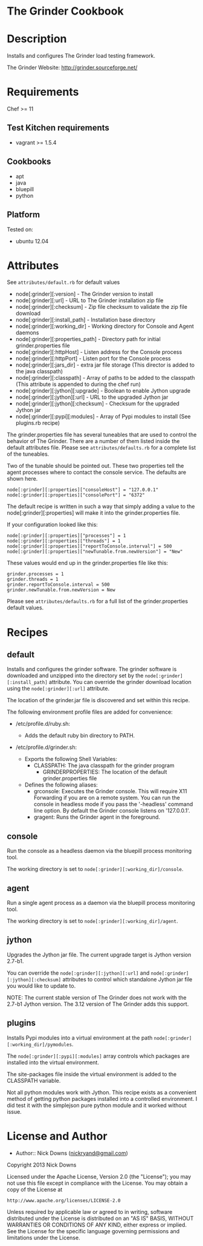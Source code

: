 # The Grinder Cookbook

Description
===========
Installs and configures The Grinder load testing framework.

The Grinder Website: http://grinder.sourceforge.net/

Requirements
============
Chef >= 11

## Test Kitchen requirements
* vagrant >= 1.5.4

## Cookbooks
* apt
* java
* bluepill
* python

## Platform
Tested on:
* ubuntu 12.04

Attributes
==========

See `attributes/default.rb` for default values

* node[:grinder][:version] - The Grinder version to install
* node[:grinder][:url] - URL to The Grinder installation zip file
* node[:grinder][:checksum] - Zip file checksum to validate the zip file download
* node[:grinder][:install_path] - Installation base directory
* node[:grinder][:working_dir] - Working directory for Console and Agent daemons
* node[:grinder][:properties_path] - Directory path for initial grinder.properties file
* node[:grinder][:httpHost] - Listen address for the Console process
* node[:grinder][:httpPort] - Listen port for the Console process
* node[:grinder][:jars_dir] - extra jar file storage (This director is added to the java classpath)
* node[:grinder][:classpath] - Array of paths to be added to the classpath (This attribute is appended to during the chef run)
* node[:grinder][:jython][:upgrade] - Boolean to enable Jython upgrade
* node[:grinder][:jython][:url] - URL to the upgraded Jython jar
* node[:grinder][:jython][:checksum] - Checksum for the upgraded Jython jar
* node[:grinder][:pypi][:modules] - Array of Pypi modules to install (See plugins.rb recipe)

The grinder.properties file has several tuneables that are used to
control the behavior of The Grinder. There are a number of them listed
inside the default attributes file. Please see `attributes/defaults.rb`
for a complete list of the tuneables.

Two of the tunable should be pointed out. These two properties tell
the agent processes where to contact the console service. The defaults
are shown here.

```
node[:grinder][:properties]["consoleHost"] = "127.0.0.1"
node[:grinder][:properties]["consolePort"] = "6372"
```

The default recipe is written in such a way that simply adding a value
to the node[:grinder][:properties] will make it into the
grinder.properties file.

If your configuration looked like this:

```
node[:grinder][:properties]["processes"] = 1
node[:grinder][:properties]["threads"] = 1
node[:grinder][:properties]["reportToConsole.interval"] = 500
node[:grinder][:properties]["newTunable.from.newVersion"] = "New"
```

These values would end up in the grinder.properties file like this:

```
grinder.processes = 1
grinder.threads = 1
grinder.reportToConsole.interval = 500
grinder.newTunable.from.newVersion = New
```

Please see `attributes/defaults.rb` for a full list of the grinder.properties default
values.

Recipes
=======

## default
Installs and configures the grinder software. The grinder software is
downloaded and unzipped into the directory set by the
`node[:grinder][:install_path]` attribute. You can override the
grinder download location using the `node[:grinder][:url]` attribute.

The location of the grinder.jar file is discovered and set within this
recipe.

The following environment profile files are added for convenience:

* /etc/profile.d/ruby.sh:
  - Adds the default ruby bin directory to PATH.

* /etc/profile.d/grinder.sh:
  + Exports the following Shell Variables:
    - CLASSPATH: The java classpath for the grinder program
      - GRINDERPROPERTIES: The location of the default grinder.properties file
  + Defines the following aliases:
    - grconsole: Executes the Grinder console. This will require X11 Forwarding if you
                 are on a remote system. You can run the console in headless mode if you
                 pass the '-headless' command line option. By default the Grinder console
                 listens on '127.0.0.1'.
    - gragent: Runs the Grinder agent in the foreground.

## console
Run the console as a headless daemon via the bluepill process
monitoring tool.

The working directory is set to `node[:grinder][:working_dir]/console`.

## agent
Run a single agent process as a daemon via the bluepill process
monitoring tool.

The working directory is set to `node[:grinder][:working_dir]/agent`.

## jython
Upgrades the Jython jar file. The current upgrade target is Jython
version 2.7-b1.

You can override the `node[:grinder][:jython][:url]` and
`node[:grinder][:jython][:checksum]` attributes to control
which standalone Jython jar file you would like to update to.

NOTE: The current stable version of The Grinder does not work with
      the 2.7-b1 Jython version. The 3.12 version of The Grinder
      adds this support.

## plugins
Installs Pypi modules into a virtual environment at the path
`node[:grinder][:working_dir]/pymodules`.

The `node[:grinder][:pypi][:modules]` array controls which packages
are installed into the virtual environment.

The site-packages file inside the virtual environment is added
to the CLASSPATH variable.

Not all python modules work with Jython. This recipe exists as a
convenient method of getting python packages installed into a
controlled environment. I did test it with the simplejson pure
python module and it worked without issue.

License and Author
==================

* Author:: Nick Downs (<nickryand@gmail.com>)

Copyright 2013 Nick Downs

Licensed under the Apache License, Version 2.0 (the "License");
you may not use this file except in compliance with the License.
You may obtain a copy of the License at

    http://www.apache.org/licenses/LICENSE-2.0

Unless required by applicable law or agreed to in writing, software
distributed under the License is distributed on an "AS IS" BASIS,
WITHOUT WARRANTIES OR CONDITIONS OF ANY KIND, either express or implied.
See the License for the specific language governing permissions and
limitations under the License.
